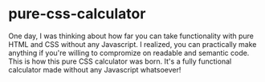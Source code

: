 # pure-css-calculator

One day, I was thinking about how far you can take functionality with pure HTML and CSS without any Javascript. I realized, you can practically make anything if you're willing to compromize on readable and semantic code. This is how this pure CSS calculator was born. It's a fully functional calculator made without any Javascript whatsoever!